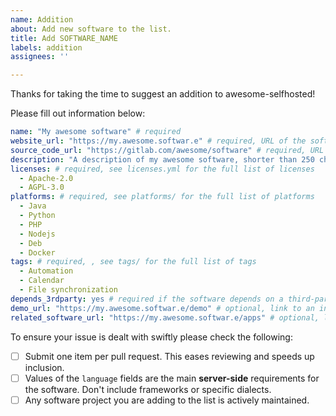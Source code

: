 ```yaml
---
name: Addition
about: Add new software to the list.
title: Add SOFTWARE_NAME
labels: addition
assignees: ''

---
```


Thanks for taking the time to suggest an addition to awesome-selfhosted! 

Please fill out information below:
```yaml
name: "My awesome software" # required
website_url: "https://my.awesome.softwar.e" # required, URL of the software project's homepage
source_code_url: "https://gitlab.com/awesome/software" # required, URL where the full source code of the program can be downloaded
description: "A description of my awesome software, shorter than 250 characters." # required
licenses: # required, see licenses.yml for the full list of licenses
  - Apache-2.0
  - AGPL-3.0
platforms: # required, see platforms/ for the full list of platforms
  - Java
  - Python
  - PHP
  - Nodejs
  - Deb
  - Docker
tags: # required, , see tags/ for the full list of tags
  - Automation
  - Calendar
  - File synchronization
depends_3rdparty: yes # required if the software depends on a third-party service outside the user's control
demo_url: "https://my.awesome.softwar.e/demo" # optional, link to an interactive demo of the software
related_software_url: "https://my.awesome.softwar.e/apps" # optional, link to a list of clients/addons/plugins/apps/bots... for the software
```

To ensure your issue is dealt with swiftly please check the following:

- [ ] Submit one item per pull request. This eases reviewing and speeds up inclusion.
- [ ] Values of the `language` fields are the main **server-side** requirements for the software. Don't include frameworks or specific dialects.
- [ ] Any software project you are adding to the list is actively maintained.
